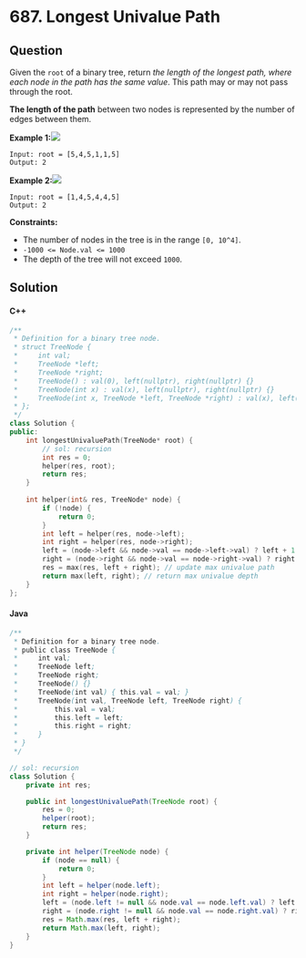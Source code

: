 # 687. Longest Univalue Path

## Question

Given the `root` of a binary tree, return _the length of the longest path, where each node in the path has the same value_. This path may or may not pass through the root.

**The length of the path** between two nodes is represented by the number of edges between them.

**Example 1:**![](https://assets.leetcode.com/uploads/2020/10/13/ex1.jpg)

```
Input: root = [5,4,5,1,1,5]
Output: 2
```

**Example 2:**![](https://assets.leetcode.com/uploads/2020/10/13/ex2.jpg)

```
Input: root = [1,4,5,4,4,5]
Output: 2
```

**Constraints:**

* The number of nodes in the tree is in the range `[0, 10^4]`.
* `-1000 <= Node.val <= 1000`
* The depth of the tree will not exceed `1000`.

## Solution

#### C++

```cpp
/**
 * Definition for a binary tree node.
 * struct TreeNode {
 *     int val;
 *     TreeNode *left;
 *     TreeNode *right;
 *     TreeNode() : val(0), left(nullptr), right(nullptr) {}
 *     TreeNode(int x) : val(x), left(nullptr), right(nullptr) {}
 *     TreeNode(int x, TreeNode *left, TreeNode *right) : val(x), left(left), right(right) {}
 * };
 */
class Solution {
public:
    int longestUnivaluePath(TreeNode* root) {
        // sol: recursion
        int res = 0;
        helper(res, root);
        return res;
    }
    
    int helper(int& res, TreeNode* node) {
        if (!node) {
            return 0;
        }
        int left = helper(res, node->left);
        int right = helper(res, node->right);
        left = (node->left && node->val == node->left->val) ? left + 1 : 0;
        right = (node->right && node->val == node->right->val) ? right + 1 : 0;
        res = max(res, left + right); // update max univalue path
        return max(left, right); // return max univalue depth
    }
};
```

#### Java

```java
/**
 * Definition for a binary tree node.
 * public class TreeNode {
 *     int val;
 *     TreeNode left;
 *     TreeNode right;
 *     TreeNode() {}
 *     TreeNode(int val) { this.val = val; }
 *     TreeNode(int val, TreeNode left, TreeNode right) {
 *         this.val = val;
 *         this.left = left;
 *         this.right = right;
 *     }
 * }
 */

// sol: recursion
class Solution {
    private int res;

    public int longestUnivaluePath(TreeNode root) {
        res = 0;
        helper(root);
        return res;
    }

    private int helper(TreeNode node) {
        if (node == null) {
            return 0;
        }
        int left = helper(node.left);
        int right = helper(node.right);
        left = (node.left != null && node.val == node.left.val) ? left + 1 : 0;
        right = (node.right != null && node.val == node.right.val) ? right + 1 : 0;
        res = Math.max(res, left + right);
        return Math.max(left, right);
    }
}
```
